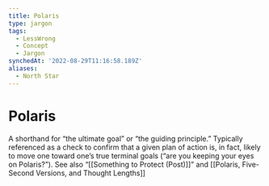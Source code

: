 ```yaml
---
title: Polaris
type: jargon
tags:
  - LessWrong
  - Concept
  - Jargon
synchedAt: '2022-08-29T11:16:58.189Z'
aliases:
  - North Star
---
```


# Polaris

A shorthand for “the ultimate goal” or “the guiding principle.” Typically referenced as a check to confirm that a given plan of action is, in fact, likely to move one toward one’s true terminal goals (“are you keeping your eyes on Polaris?”). See also “[[Something to Protect (Post)]]” and [[Polaris, Five-Second Versions, and Thought Lengths]]
